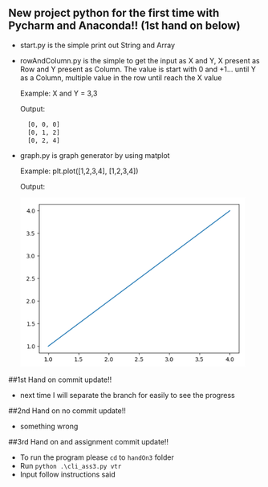 ## New project python for the first time with Pycharm and Anaconda!! (1st hand on below)

- start.py is the simple print out String and Array
- rowAndColumn.py is the simple to get the input as X and Y, X present as Row and Y present as Column. The value is start with 0 and +1... until Y as a Column, multiple value in the row until reach the X value
    
    Example: X and Y = 3,3
    
    Output: 
        
        [0, 0, 0]
        [0, 1, 2]
        [0, 2, 4]

- graph.py is graph generator by using matplot
    
    Example: plt.plot([1,2,3,4], [1,2,3,4])
    
    Output: 
  
    ![img.png](img.png)
  
##1st Hand on commit update!!
- next time I will separate the branch for easily to see the progress

##2nd Hand on no commit update!!
- something wrong

##3rd Hand on and assignment commit update!!
- To run the program please `cd` to `handOn3` folder
- Run `python .\cli_ass3.py vtr`
- Input follow instructions said